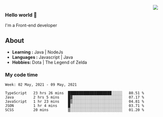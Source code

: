 <img align='right' src="https://github-readme-stats.vercel.app/api?username=jumodada&show_icons=true&theme=vue">

### Hello world 👋

I'm a Front-end developer 
    
## About
-  **Learning :** Java | NodeJs
-  **Languages :** Javascript | Java
-  **Hobbies:** Dota | The Legend of Zelda

### My code time

<!--START_SECTION:waka-->
```text
Week: 02 May, 2021 - 09 May, 2021

TypeScript   23 hrs 26 mins  ████████████████████░░░░░   80.51 % 
Java         2 hrs 5 mins    █▓░░░░░░░░░░░░░░░░░░░░░░░   07.17 % 
JavaScript   1 hr 23 mins    █▒░░░░░░░░░░░░░░░░░░░░░░░   04.81 % 
JSON         1 hr 4 mins     █░░░░░░░░░░░░░░░░░░░░░░░░   03.71 % 
SCSS         20 mins         ▒░░░░░░░░░░░░░░░░░░░░░░░░   01.20 % 
```
<!--END_SECTION:waka-->
